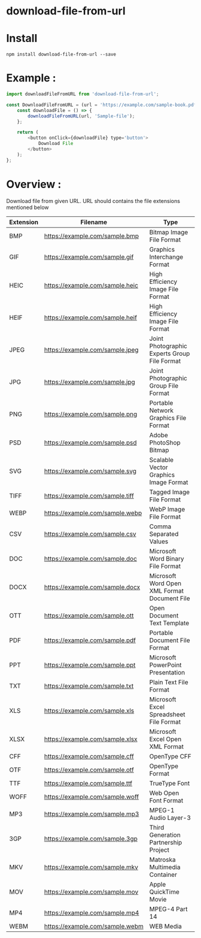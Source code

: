 # download-file-from-url

# Install

```
npm install download-file-from-url --save
```

# Example :

```js
import downloadFileFromURL from 'download-file-from-url';

const DownloadFileFromURL = (url = 'https://example.com/sample-book.pdf') => {
	const downloadFile = () => {
		downloadFileFromURL(url, 'Sample-file');
	};

	return (
		<button onClick={downloadFile} type='button'>
			Download File
		</button>
	);
};
```

# Overview :

Download file from given URL.
URL should contains the file extensions mentioned below

| Extension | Filename                        | Type                                         |
| --------- | ------------------------------- | -------------------------------------------- |
| BMP       | https://example.com/sample.bmp  | Bitmap Image File Format                     |
| GIF       | https://example.com/sample.gif  | Graphics Interchange Format                  |
| HEIC      | https://example.com/sample.heic | High Efficiency Image File Format            |
| HEIF      | https://example.com/sample.heif | High Efficiency Image File Format            |
| JPEG      | https://example.com/sample.jpeg | Joint Photographic Experts Group File Format |
| JPG       | https://example.com/sample.jpg  | Joint Photographic Group File Format         |
| PNG       | https://example.com/sample.png  | Portable Network Graphics File Format        |
| PSD       | https://example.com/sample.psd  | Adobe PhotoShop Bitmap                       |
| SVG       | https://example.com/sample.svg  | Scalable Vector Graphics Image Format        |
| TIFF      | https://example.com/sample.tiff | Tagged Image File Format                     |
| WEBP      | https://example.com/sample.webp | WebP Image File Format                       |
| CSV       | https://example.com/sample.csv  | Comma Separated Values                       |
| DOC       | https://example.com/sample.doc  | Microsoft Word Binary File Format            |
| DOCX      | https://example.com/sample.docx | Microsoft Word Open XML Format Document File |
| OTT       | https://example.com/sample.ott  | Open Document Text Template                  |
| PDF       | https://example.com/sample.pdf  | Portable Document File Format                |
| PPT       | https://example.com/sample.ppt  | Microsoft PowerPoint Presentation            |
| TXT       | https://example.com/sample.txt  | Plain Text File Format                       |
| XLS       | https://example.com/sample.xls  | Microsoft Excel Spreadsheet File Format      |
| XLSX      | https://example.com/sample.xlsx | Microsoft Excel Open XML Format              |
| CFF       | https://example.com/sample.cff  | OpenType CFF                                 |
| OTF       | https://example.com/sample.otf  | OpenType Format                              |
| TTF       | https://example.com/sample.ttf  | TrueType Font                                |
| WOFF      | https://example.com/sample.woff | Web Open Font Format                         |
| MP3       | https://example.com/sample.mp3  | MPEG-1 Audio Layer-3                         |
| 3GP       | https://example.com/sample.3gp  | Third Generation Partnership Project         |
| MKV       | https://example.com/sample.mkv  | Matroska Multimedia Container                |
| MOV       | https://example.com/sample.mov  | Apple QuickTime Movie                        |
| MP4       | https://example.com/sample.mp4  | MPEG-4 Part 14                               |
| WEBM      | https://example.com/sample.webm | WEB Media                                    |
